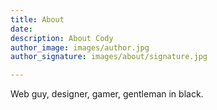 ```yaml
---
title: About
date: 
description: About Cody
author_image: images/author.jpg
author_signature: images/about/signature.jpg

---
```

Web guy, designer, gamer, gentleman in black.